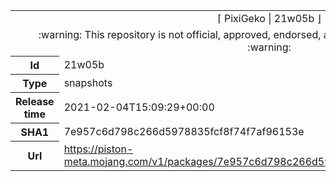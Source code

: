 <html><table>
<tr><td colspan="2" align="center"><img width="0" height="0"><br/>⌈ PixiGeko | 21w05b ⌋<br/><img width="0" height="0"></td></tr>
<tr><td colspan="2" align="center"><img width="0" height="0"><br/>
:warning: This repository is not official, approved, endorsed, associated or connected with Mojang :warning:
<br/><img width="0" height="0"></td></tr>
<tr><th>Id</th><td>21w05b</td></tr>
<tr><th>Type</th><td>snapshots</td></tr>
<tr><th>Release time</th><td>2021-02-04T15:09:29+00:00</td></tr>
<tr><th>SHA1</th><td>7e957c6d798c266d5978835fcf8f74f7af96153e</td></tr>
<tr><th>Url</th><td><a href="https://piston-meta.mojang.com/v1/packages/7e957c6d798c266d5978835fcf8f74f7af96153e/21w05b.json">https://piston-meta.mojang.com/v1/packages/7e957c6d798c266d5978835fcf8f74f7af96153e/21w05b.json</a></td></tr>